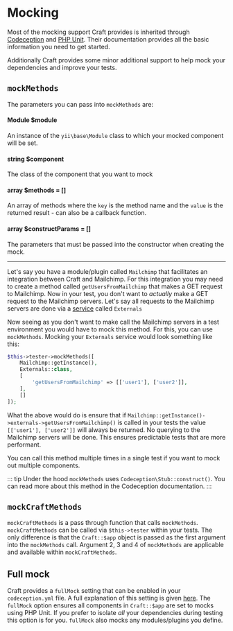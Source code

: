 # Mocking
Most of the mocking support Craft provides is inherited through [Codeception](https://codeception.com/docs/reference/Mock) and [PHP Unit](https://phpunit.de/manual/6.5/en/test-doubles.html). Their documentation provides all the basic information you need to get started.

Additionally Craft provides some minor additional support to help mock your dependencies and improve your tests.

## `mockMethods`
The parameters you can pass into `mockMethods` are:

#### **Module $module**
An instance of the `yii\base\Module` class to which your mocked component will be set.
#### **string $component**
The class of the component that you want to mock
#### **array $methods = []**
An array of methods where the `key` is the method name and the `value` is the returned result - can also be a callback function.
#### **array $constructParams = []**
 The parameters that must be passed into the constructor when creating the mock.

<hr />

Let's say you have a module/plugin called `Mailchimp` that facilitates an integration between Craft and Mailchimp. For this integration you may need to create a method called `getUsersFromMailchimp` that makes a GET request to Mailchimp. Now in your test, you don't want to *actually* make a GET request to the Mailchimp servers. Let's say all requests to the Mailchimp servers are done via a [service](../../extend/services.md) called `Externals`

Now seeing as you don't want to make call the Mailchimp servers in a test environment you would have to mock this method. For this, you can use `mockMethods`. Mocking your `Externals` service would look something like this:

```php
$this->tester->mockMethods([
    Mailchimp::getInstance(),
    Externals::class,
    [
        'getUsersFromMailchimp' => [['user1'], ['user2']],
    ],
    []
]);
```

What the above would do is ensure that if `Mailchimp::getInstance()->externals->getUsersFromMailchimp()` is called in your tests the value `[['user1'], ['user2']]` will always be returned. No querying to the Mailchimp servers will be done. This ensures predictable tests that are more performant.

You can call this method multiple times in a single test if you want to mock out multiple components.

::: tip
Under the hood `mockMethods` uses `Codeception\Stub::construct()`. You can read more about this method in the Codeception documentation.
:::
## `mockCraftMethods`
`mockCraftMethods` is a pass through function that calls `mockMethods`. `mockCraftMethods` can be called via `$this->tester` within your tests. The only difference is that the `Craft::$app` object is passed as the first argument into the `mockMethods` call. Argument 2, 3 and 4 of `mockMethods` are applicable and available within `mockCraftMethods`.

## Full mock
Craft provides a `fullMock` setting that can be enabled in your `codeception.yml` file. A full explanation of this setting is given [here](full-mock.md). The `fullMock` option ensures all components in `Craft::$app` are set to mocks using PHP Unit. If you prefer to isolate *all* your dependencies during testing this option is for you. `fullMock` also mocks any modules/plugins you define. 
